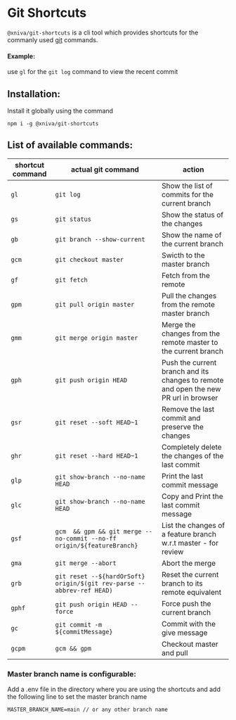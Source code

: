 # Git Shortcuts

`@xniva/git-shortcuts` is a cli tool which provides shortcuts for the commanly used [git](https://git-scm.com/) commands.

#### Example:

use `gl` for the `git log` command to view the recent commit

## Installation:

Install it globally using the command

```
npm i -g @xniva/git-shortcuts
```

## List of available commands:

| shortcut command | actual git command                                                     | action                                                                               |
| ---------------- | ---------------------------------------------------------------------- | ------------------------------------------------------------------------------------ |
| `gl`             | `git log`                                                              | Show the list of commits for the current branch                                      |
| `gs`             | `git status`                                                           | Show the status of the changes                                                       |
| `gb`             | `git branch --show-current`                                            | Show the name of the current branch                                                  |
| `gcm`            | `git checkout master`                                                  | Swicth to the master branch                                                          |
| `gf`             | `git fetch`                                                            | Fetch from the remote                                                                |
| `gpm`            | `git pull origin master`                                               | Pull the changes from the remote master branch                                       |
| `gmm`            | `git merge origin master`                                              | Merge the changes from the remote master to the current branch                       |
| `gph`            | `git push origin HEAD`                                                 | Push the current branch and its changes to remote and open the new PR url in browser |
| `gsr`            | `git reset --soft HEAD~1`                                              | Remove the last commit and preserve the changes                                      |
| `ghr`            | `git reset --hard HEAD~1`                                              | Completely delete the changes of the last commit                                     |
| `glp`            | `git show-branch --no-name HEAD`                                       | Print the last commit message                                                        |
| `glc`            | `git show-branch --no-name HEAD`                                       | Copy and Print the last commit message                                               |
| `gsf`            | `gcm  && gpm && git merge --no-commit --no-ff origin/${featureBranch}` | List the changes of a feature branch w.r.t master - for review                       |
| `gma`            | `git merge --abort`                                                    | Abort the merge                                                                      |
| `grb`            | `git reset --${hardOrSoft} origin/$(git rev-parse --abbrev-ref HEAD)`  | Reset the current branch to its remote equivalent                                    |
| `gphf`           | `git push origin HEAD --force`                                         | Force push the current branch                                                        |
| `gc`             | `git commit -m ${commitMessage}`                                       | Commit with the give message                                                         |
| `gcpm`           | `gcm && gpm`                                                           | Checkout master and pull                                                             |

### Master branch name is configurable:

Add a .env file in the directory where you are using the shortcuts and add the following line to set the master branch name

```
MASTER_BRANCH_NAME=main // or any other branch name
```
